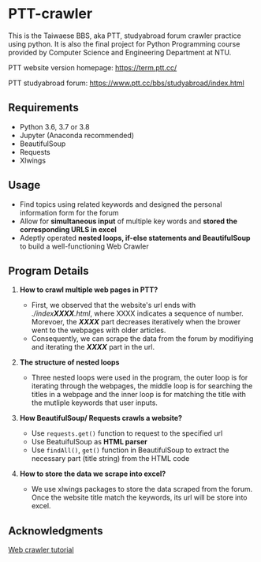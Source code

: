 # PTT-crawler
This is the Taiwaese BBS, aka PTT, studyabroad forum crawler practice using python. It is also the final project for Python Programming course provided by Computer Science and Engineering Department at NTU.

PTT website version homepage: https://term.ptt.cc/

PTT studyabroad forum: https://www.ptt.cc/bbs/studyabroad/index.html

## Requirements

- Python 3.6, 3.7 or 3.8
- Jupyter (Anaconda recommended)
- BeautifulSoup
- Requests
- Xlwings

## Usage

- Find topics using related keywords and designed the personal information form for the forum
- Allow for **simultaneous input** of multiple key words and **stored the corresponding URLS in excel**
- Adeptly operated **nested loops, if-else statements and BeautifulSoup** to build a well-functioning Web Crawler

## Program Details
1. **How to crawl multiple web pages in PTT?**
   - First, we observed that the website's url ends with *./index**XXXX**.html*, where XXXX indicates a sequence of number. Morevoer, the ***XXXX*** part decreases iteratively when the brower went to the webpages with older articles. 
   - Consequently, we can scrape the data from the forum by modifiying and iterating the ***XXXX*** part in the url.

2. **The structure of nested loops**
   - Three nested loops were used in the program, the outer loop is for iterating through the webpages, the middle loop is for searching the titles in a webpage and the inner loop is for matching the title with the mutliple keywords that user inputs.
   
3. **How BeautifulSoup/ Requests crawls a website?**
   - Use ```requests.get()``` function to request to the specified url
   - Use BeatuifulSoup as **HTML parser**
   - Use ```findAll()```, ```get()``` function in BeautifulSoup to extract the necessary part (title string) from the HTML code

4. **How to store the data we scrape into excel?**
   - We use xlwings packages to store the data scraped from the forum. Once the website title match the keywords, its url will be store into excel.
 
## Acknowledgments
[Web crawler tutorial](shorturl.at/G0369)
